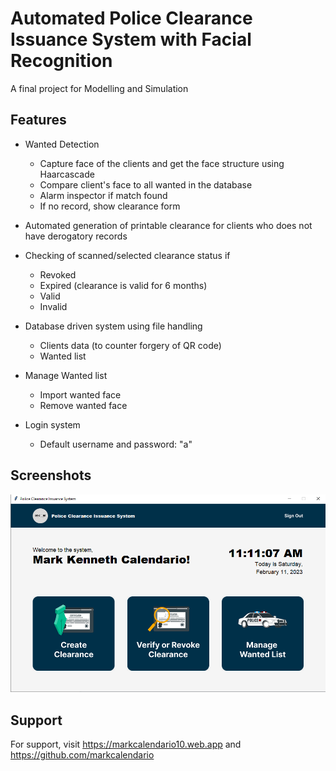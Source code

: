 
# Automated Police Clearance Issuance System with Facial Recognition

A final project for Modelling and Simulation

## Features

- Wanted Detection
    - Capture face of the clients and get the face structure using Haarcascade
    - Compare client's face to all wanted in the database
    - Alarm inspector if match found
    - If no record, show clearance form

- Automated generation of printable clearance for clients who does not have derogatory records

- Checking of scanned/selected clearance status if
    - Revoked
    - Expired (clearance is valid for 6 months)
    - Valid
    - Invalid

- Database driven system using file handling
    - Clients data (to counter forgery of QR code)
    - Wanted list

- Manage Wanted list
    - Import wanted face
    - Remove wanted face

- Login system 
    - Default username and password: "a"

## Screenshots

![App Screenshot](https://raw.githubusercontent.com/markcalendario/automated-police-clearance-issuance-system/main/docs/screenshot.png)

## Support

For support, visit https://markcalendario10.web.app and https://github.com/markcalendario

